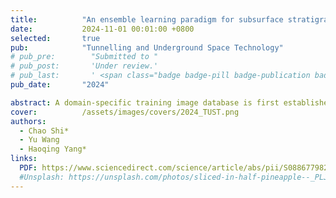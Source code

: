 ```yaml
---
title:          "An ensemble learning paradigm for subsurface stratigraphy from sparse measurements and augmented training images"
date:           2024-11-01 00:01:00 +0800
selected:       true
pub:            "Tunnelling and Underground Space Technology"
# pub_pre:        "Submitted to "
# pub_post:       'Under review.'
# pub_last:       ' <span class="badge badge-pill badge-publication badge-success">Spotlight</span>'
pub_date:       "2024"

abstract: A domain-specific training image database is first established using generative adversarial networks (GAN) that enable the generation of arbitrary sized image samples from a single training image. Subsequently, multiple qualified image samples that are compatible with site-specific data are adaptively selected and utilized for the ensemble learning of geological cross-sections. 
cover:          /assets/images/covers/2024_TUST.png
authors:
  - Chao Shi*
  - Yu Wang
  - Haoqing Yang*
links:
  PDF: https://www.sciencedirect.com/science/article/abs/pii/S0886779824003900
  #Unsplash: https://unsplash.com/photos/sliced-in-half-pineapple--_PLJZmHZzk
---
```

